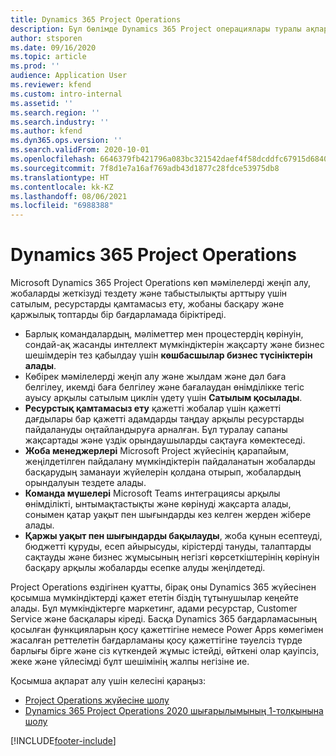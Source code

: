 ```yaml
---
title: Dynamics 365 Project Operations
description: Бұл бөлімде Dynamics 365 Project операциялары туралы ақпарат берілген.
author: stsporen
ms.date: 09/16/2020
ms.topic: article
ms.prod: ''
audience: Application User
ms.reviewer: kfend
ms.custom: intro-internal
ms.assetid: ''
ms.search.region: ''
ms.search.industry: ''
ms.author: kfend
ms.dyn365.ops.version: ''
ms.search.validFrom: 2020-10-01
ms.openlocfilehash: 6646379fb421796a083bc321542daef4f58dcddfc67915d68403c2a370ba90c4
ms.sourcegitcommit: 7f8d1e7a16af769adb43d1877c28fdce53975db8
ms.translationtype: HT
ms.contentlocale: kk-KZ
ms.lasthandoff: 08/06/2021
ms.locfileid: "6988388"
---
```

# <a name="dynamics-365-project-operations"></a>Dynamics 365 Project Operations

Microsoft Dynamics 365 Project Operations көп мәмілелерді жеңіп алу, жобаларды жеткізуді тездету және табыстылықты арттыру үшін сатылым, ресурстарды қамтамасыз ету, жобаны басқару және қаржылық топтарды бір бағдарламада біріктіреді.

-   Барлық командалардың, мәліметтер мен процестердің көрінуін, сондай-ақ жасанды интеллект мүмкіндіктерін жақсарту және бизнес шешімдерін тез қабылдау үшін **көшбасшылар бизнес түсініктерін алады**.
-   Көбірек мәмілелерді жеңіп алу және жылдам және дәл баға белгілеу, икемді баға белгілеу және бағалаудан өнімділікке тегіс ауысу арқылы сатылым циклін үдету үшін **Сатылым қосылады**.
-   **Ресурстық қамтамасыз ету** қажетті жобалар үшін қажетті дағдылары бар қажетті адамдарды таңдау арқылы ресурстарды пайдалануды оңтайландыруға арналған. Бұл туралау сапаны жақсартады және үздік орындаушыларды сақтауға көмектеседі.
-   **Жоба менеджерлері** Microsoft Project жүйесінің қарапайым, жеңілдетілген пайдалану мүмкіндіктерін пайдаланатын жобаларды басқарудың заманауи жүйелерін қолдана отырып, жобалардың орындалуын тездете алады.
-   **Команда мүшелері** Microsoft Teams интеграциясы арқылы өнімділікті, ынтымақтастықты және көрінуді жақсарта алады, сонымен қатар уақыт пен шығындарды кез келген жерден жібере алады.
-   **Қаржы уақыт пен шығындарды бақылауды**, жоба құнын есептеуді, бюджетті құруды, есеп айырысуды, кірістерді тануды, талаптарды сақтауды және бизнес жұмысының негізгі көрсеткіштерінің көрінуін басқару арқылы жобаларды есепке алуды жеңілдетеді.

Project Operations өздігінен қуатты, бірақ оны Dynamics 365 жүйесінен қосымша мүмкіндіктерді қажет ететін біздің тұтынушылар кеңейте алады. Бұл мүмкіндіктерге маркетинг, адами ресурстар, Customer Service және басқалары кіреді. Басқа Dynamics 365 бағдарламасының қосылған функцияларын қосу қажеттігіне немесе Power Apps көмегімен жасалған реттелетін бағдарламаны қосу қажеттігіне тәуелсіз түрде барлығы бірге және сіз күткендей жұмыс істейді, өйткені олар қауіпсіз, жеке және үйлесімді бұлт шешімінің жалпы негізіне ие.

Қосымша ақпарат алу үшін келесіні қараңыз:

- [Project Operations жүйесіне шолу](https://dynamics.microsoft.com/en-us/project-operations/overview/)
- [Dynamics 365 Project Operations 2020 шығарылымының 1-толқынына шолу](/dynamics365-release-plan/2020wave1/dynamics365-project-operations/)



[!INCLUDE[footer-include](includes/footer-banner.md)]
